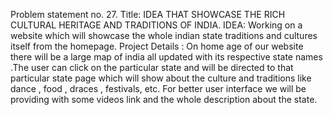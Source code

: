Problem statement no. 27. Title: IDEA THAT SHOWCASE THE RICH CULTURAL HERITAGE AND TRADITIONS OF INDIA. IDEA: Working on a website which will showcase the whole indian state traditions and cultures itself from the homepage. Project Details : On home age of our website there will be a large map of india all updated with its respective state names .The user can click on the particular state and will be directed to that particular state page which will show about the culture and traditions like dance , food , draces , festivals, etc. For better user interface we will be providing with some videos link and the whole description about the state.
